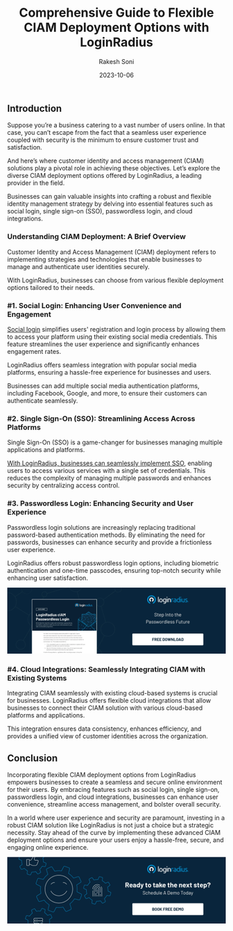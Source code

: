 ﻿---
title: "Comprehensive Guide to Flexible CIAM Deployment Options with LoginRadius"
date: "2023-10-06"
coverImage: "ciam-deployment.webp"
tags: ["single sign-on","social login","passwordless login","ciam solutions"]
author: "Rakesh Soni"
description: "User experience and security are non-negotiable in the modern digital world. Dive into our guide on CIAM deployment options with LoginRadius, a leader in the CIAM landscape. Explore seamless features like social login, Single Sign-On (SSO), passwordless login, and cloud integrations. Elevate user engagement, streamline access control, and fortify online security. Discover the strategic necessity of investing in advanced CIAM solutions, ensuring your users enjoy a secure, hassle-free online experience."
metatitle: "Explore the Ease of CIAM Deployment with LoginRadius"
metadescription: "Learn how LoginRadius helps seamlessly execute CIAM deployment through social login, Single Sign-On, passwordless login, and more."
---
## Introduction

Suppose you’re a business catering to a vast number of users online. In that case, you can’t escape from the fact that a seamless user experience coupled with security is the minimum to ensure customer trust and satisfaction. 

And here’s where customer identity and access management (CIAM) solutions play a pivotal role in achieving these objectives. Let’s explore the diverse CIAM deployment options offered by LoginRadius, a leading provider in the field. 

Businesses can gain valuable insights into crafting a robust and flexible identity management strategy by delving into essential features such as social login, single sign-on (SSO), passwordless login, and cloud integrations.

### Understanding CIAM Deployment: A Brief Overview

Customer Identity and Access Management (CIAM) deployment refers to implementing strategies and technologies that enable businesses to manage and authenticate user identities securely. 

With LoginRadius, businesses can choose from various flexible deployment options tailored to their needs.

### #1. Social Login: Enhancing User Convenience and Engagement

[Social login](https://www.loginradius.com/social-login/) simplifies users' registration and login process by allowing them to access your platform using their existing social media credentials. This feature streamlines the user experience and significantly enhances engagement rates. 

LoginRadius offers seamless integration with popular social media platforms, ensuring a hassle-free experience for businesses and users.

Businesses can add multiple social media authentication platforms, including Facebook, Google, and more, to ensure their customers can authenticate seamlessly. 

### #2. Single Sign-On (SSO): Streamlining Access Across Platforms

Single Sign-On (SSO) is a game-changer for businesses managing multiple applications and platforms. 

[With LoginRadius, businesses can seamlessly implement SSO](https://www.loginradius.com/single-sign-on/), enabling users to access various services with a single set of credentials. This reduces the complexity of managing multiple passwords and enhances security by centralizing access control.

### #3. Passwordless Login: Enhancing Security and User Experience

Passwordless login solutions are increasingly replacing traditional password-based authentication methods. By eliminating the need for passwords, businesses can enhance security and provide a frictionless user experience. 

LoginRadius offers robust passwordless login options, including biometric authentication and one-time passcodes, ensuring top-notch security while enhancing user satisfaction.

[![DS-passwordless-login](DS-pswrdless-login.webp)](https://www.loginradius.com/resource/loginradius-ciam-passwordless-login/)

### #4. Cloud Integrations: Seamlessly Integrating CIAM with Existing Systems

Integrating CIAM seamlessly with existing cloud-based systems is crucial for businesses. LoginRadius offers flexible cloud integrations that allow businesses to connect their CIAM solution with various cloud-based platforms and applications. 

This integration ensures data consistency, enhances efficiency, and provides a unified view of customer identities across the organization.

## Conclusion

Incorporating flexible CIAM deployment options from LoginRadius empowers businesses to create a seamless and secure online environment for their users. By embracing features such as social login, single sign-on, passwordless login, and cloud integrations, businesses can enhance user convenience, streamline access management, and bolster overall security.

In a world where user experience and security are paramount, investing in a robust CIAM solution like LoginRadius is not just a choice but a strategic necessity. Stay ahead of the curve by implementing these advanced CIAM deployment options and ensure your users enjoy a hassle-free, secure, and engaging online experience.

[![book-a-demo-loginradius](../../assets/book-a-demo-loginradius.webp)](https://www.loginradius.com/contact-us?utm_source=blog&utm_medium=web&utm_campaign=ciam-deployment-flexibility)